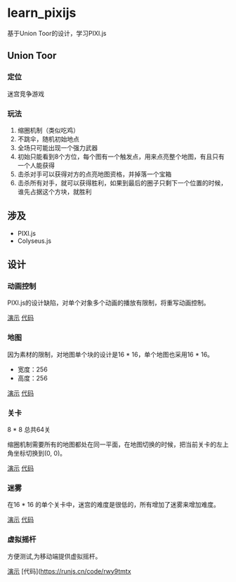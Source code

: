 # learn_pixijs

基于Union Toor的设计，学习PIXI.js

## Union Toor

### 定位

迷宫竞争游戏  

### 玩法

1. 缩圈机制（类似吃鸡）  
2. 不跳伞，随机初始地点  
3. 全场只可能出现一个强力武器  
4. 初始只能看到8个方位，每个图有一个触发点，用来点亮整个地图，有且只有一个人能获得  
5. 击杀对手可以获得对方的点亮地图资格，并掉落一个宝箱  
6. 击杀所有对手，就可以获得胜利，如果到最后的圈子只剩下一个位置的时候，谁先占据这个方块，就胜利   

## 涉及

- PIXI.js
- Colyseus.js

## 设计

### 动画控制
PIXI.js的设计缺陷，对单个对象多个动画的播放有限制，将重写动画控制。

[演示](https://sandbox.runjs.cn/show/i6ypcmep) [代码](https://runjs.cn/code/i6ypcmep)

### 地图
因为素材的限制，对地图单个块的设计是16 * 16，单个地图也采用16 * 16。

- 宽度：256  
- 高度：256

[演示](https://sandbox.runjs.cn/show/njztix80) [代码](https://runjs.cn/code/njztix80)

### 关卡
8 * 8 总共64关

缩圈机制需要所有的地图都处在同一平面，在地图切换的时候，把当前关卡的左上角坐标切换到(0, 0)。


[演示](https://sandbox.runjs.cn/show/njztix80) [代码](https://runjs.cn/code/njztix80)

### 迷雾
在16 * 16 的单个关卡中，迷宫的难度是很低的，所有增加了迷雾来增加难度。

[演示](https://sandbox.runjs.cn/show/nklrp0mw) [代码](https://runjs.cn/code/nklrp0mw)

### 虚拟摇杆
方便测试,为移动端提供虚拟摇杆。

[演示](https://sandbox.runjs.cn/show/rwy9tmtx) [代码](https://runjs.cn/code/rwy9tmtx
